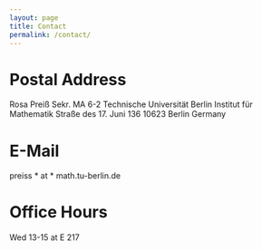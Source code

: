 ```yaml
---
layout: page
title: Contact
permalink: /contact/
---
```


# Postal Address

Rosa Preiß
Sekr. MA 6-2
Technische Universität Berlin
Institut für Mathematik
Straße des 17. Juni 136
10623 Berlin 
Germany


# E-Mail

preiss * at * math.tu-berlin.de

# Office Hours

Wed 13-15 at E 217
